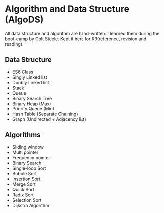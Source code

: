 # Algorithm and Data Structure (AlgoDS)

All data structure and algorithm are hand-written. I learned them during the boot-camp by Colt Steele. Kept it here for R3(reference, revision and reading). 

## Data Structure

 - ES6 Class
 - Singly Linked list
 - Doubly Linked list
 - Stack
 - Queue
 - Binary Search Tree
 - Binary Heap (Max)
 - Priority Queue (Min)
 - Hash Table (Separate Chaining)
 - Graph (Undirected + Adjacency list)

 ## Algorithms

 - Sliding window
 - Multi pointer
 - Frequency pointer
 - Binary Search
 - Single-loop Sort
 - Bubble Sort
 - Insertion Sort
 - Merge Sort
 - Quick Sort
 - Radix Sort
 - Selection Sort
 - Dijkstra Algorithm



